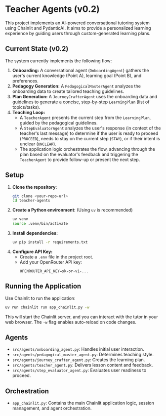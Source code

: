 # Teacher Agents (v0.2)

This project implements an AI-powered conversational tutoring system using Chainlit and PydanticAI. It aims to provide a personalized learning experience by guiding users through custom-generated learning plans.

## Current State (v0.2)

The system currently implements the following flow:

1.  **Onboarding:** A conversational agent (`OnboardingAgent`) gathers the user's current knowledge (Point A), learning goal (Point B), and preferences.
2.  **Pedagogy Generation:** A `PedagogicalMasterAgent` analyzes the onboarding data to create tailored teaching guidelines.
3.  **Plan Generation:** A `JourneyCrafterAgent` uses the onboarding data and guidelines to generate a concise, step-by-step `LearningPlan` (list of topics/tasks).
4.  **Teaching Loop:**
    *   A `TeacherAgent` presents the current step from the `LearningPlan`, guided by the pedagogical guidelines.
    *   A `StepEvaluatorAgent` analyzes the user's response (in context of the teacher's last message) to determine if the user is ready to proceed (`PROCEED`), needs to stay on the current step (`STAY`), or if their intent is unclear (`UNCLEAR`).
    *   The application logic orchestrates the flow, advancing through the plan based on the evaluator's feedback and triggering the `TeacherAgent` to provide follow-up or present the next step.

## Setup

1.  **Clone the repository:**
    ```bash
    git clone <your-repo-url>
    cd teacher-agents
    ```
2.  **Create a Python environment:** (Using `uv` is recommended)
    ```bash
    uv venv
    source .venv/bin/activate
    ```
3.  **Install dependencies:**
    ```bash
    uv pip install -r requirements.txt
    ```
4.  **Configure API Key:**
    *   Create a `.env` file in the project root.
    *   Add your OpenRouter API key:
        ```
        OPENROUTER_API_KEY=sk-or-v1-...
        ```

## Running the Application

Use Chainlit to run the application:

```bash
uv run chainlit run app_chainlit.py -w
```

This will start the Chainlit server, and you can interact with the tutor in your web browser. The `-w` flag enables auto-reload on code changes.

## Agents

*   `src/agents/onboarding_agent.py`: Handles initial user interaction.
*   `src/agents/pedagogical_master_agent.py`: Determines teaching style.
*   `src/agents/journey_crafter_agent.py`: Creates the learning plan.
*   `src/agents/teacher_agent.py`: Delivers lesson content and feedback.
*   `src/agents/step_evaluator_agent.py`: Evaluates user readiness to proceed.

## Orchestration

*   `app_chainlit.py`: Contains the main Chainlit application logic, session management, and agent orchestration.
